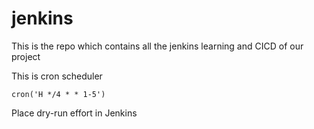 # jenkins

This is the repo which contains all the jenkins learning and CICD of our project


This is cron scheduler

```
cron('H */4 * * 1-5') 
```

Place dry-run effort in Jenkins